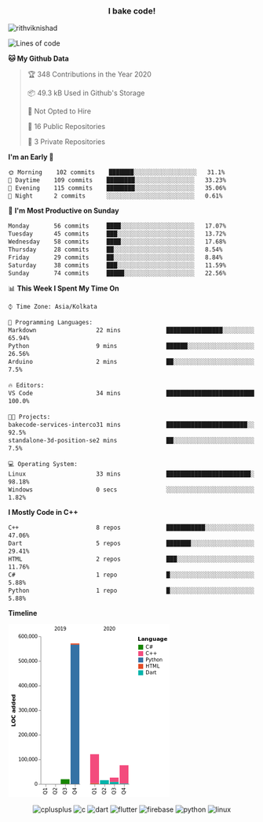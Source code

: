 <h3 align="center">I bake code!</h3>

<p align="left"> <img src="https://komarev.com/ghpvc/?username=rithviknishad" alt="rithviknishad" /> </p>

<!--START_SECTION:waka-->
![Lines of code](https://img.shields.io/badge/From%20Hello%20World%20I%27ve%20Written-23.3%20million%20lines%20of%20code-blue)

**🐱 My Github Data** 

> 🏆 348 Contributions in the Year 2020
 > 
> 📦 49.3 kB Used in Github's Storage 
 > 
> 🚫 Not Opted to Hire
 > 
> 📜 16 Public Repositories
 > 
> 🔑 3 Private Repositories 

**I'm an Early 🐤** 

```text
🌞 Morning    102 commits    ███████░░░░░░░░░░░░░░░░░░   31.1% 
🌆 Daytime    109 commits    ████████░░░░░░░░░░░░░░░░░   33.23% 
🌃 Evening    115 commits    ████████░░░░░░░░░░░░░░░░░   35.06% 
🌙 Night      2 commits      ░░░░░░░░░░░░░░░░░░░░░░░░░   0.61%

```
📅 **I'm Most Productive on Sunday** 

```text
Monday       56 commits     ████░░░░░░░░░░░░░░░░░░░░░   17.07% 
Tuesday      45 commits     ███░░░░░░░░░░░░░░░░░░░░░░   13.72% 
Wednesday    58 commits     ████░░░░░░░░░░░░░░░░░░░░░   17.68% 
Thursday     28 commits     ██░░░░░░░░░░░░░░░░░░░░░░░   8.54% 
Friday       29 commits     ██░░░░░░░░░░░░░░░░░░░░░░░   8.84% 
Saturday     38 commits     ███░░░░░░░░░░░░░░░░░░░░░░   11.59% 
Sunday       74 commits     █████░░░░░░░░░░░░░░░░░░░░   22.56%

```


📊 **This Week I Spent My Time On** 

```text
⌚︎ Time Zone: Asia/Kolkata

💬 Programming Languages: 
Markdown                 22 mins             ████████████████░░░░░░░░░   65.94% 
Python                   9 mins              ██████░░░░░░░░░░░░░░░░░░░   26.56% 
Arduino                  2 mins              ██░░░░░░░░░░░░░░░░░░░░░░░   7.5%

🔥 Editors: 
VS Code                  34 mins             █████████████████████████   100.0%

🐱‍💻 Projects: 
bakecode-services-interco31 mins             ███████████████████████░░   92.5% 
standalone-3d-position-se2 mins              ██░░░░░░░░░░░░░░░░░░░░░░░   7.5%

💻 Operating System: 
Linux                    33 mins             ████████████████████████░   98.18% 
Windows                  0 secs              ░░░░░░░░░░░░░░░░░░░░░░░░░   1.82%

```

**I Mostly Code in C++** 

```text
C++                      8 repos             ███████████░░░░░░░░░░░░░░   47.06% 
Dart                     5 repos             ███████░░░░░░░░░░░░░░░░░░   29.41% 
HTML                     2 repos             ███░░░░░░░░░░░░░░░░░░░░░░   11.76% 
C#                       1 repo              █░░░░░░░░░░░░░░░░░░░░░░░░   5.88% 
Python                   1 repo              █░░░░░░░░░░░░░░░░░░░░░░░░   5.88%

```


**Timeline**

![Chart not found](https://github.com/rithviknishad/rithviknishad/blob/master/charts/bar_graph.png) 


<!--END_SECTION:waka-->

<p align="center">
  <img src="https://devicons.github.io/devicon/devicon.git/icons/cplusplus/cplusplus-original.svg" alt="cplusplus" width="30" height="30"/>
  <img src="https://devicons.github.io/devicon/devicon.git/icons/c/c-original.svg" alt="c" width="30" height="30"/>
  <img src="https://www.vectorlogo.zone/logos/dartlang/dartlang-icon.svg" alt="dart" width="30" height="30"/>
  <img src="https://www.vectorlogo.zone/logos/flutterio/flutterio-icon.svg" alt="flutter" width="30" height="30"/> 
  <img src="https://www.vectorlogo.zone/logos/firebase/firebase-icon.svg" alt="firebase" width="30" height="30"/> 
  <img src="https://devicons.github.io/devicon/devicon.git/icons/python/python-original.svg" alt="python" width="30" height="30"/> 
  <img src="https://devicons.github.io/devicon/devicon.git/icons/linux/linux-original.svg" alt="linux" width="30" height="30"/> 
</p>
